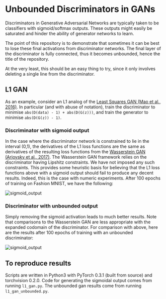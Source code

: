 # Unbounded Discriminators in GANs

Discriminators in Generative Adversarial Networks are typically taken to be
classifiers with sigmoid/softmax outputs. These outputs might easily be
saturated and hinder the ability of generator networks to learn.

The point of this repository is to demonstrate that sometimes it can be best to
lose these final activations from discriminator networks. The final layer of
the discriminator is fully connected, thus it becomes unbounded, hence the
title of the repository.

At the very least, this should be an easy thing to
try, since it only involves deleting a single line from the discriminator.


## L1 GAN

As an example, consider an L1 analog of the [Least Squares GAN (Mao et al.,
2016)](https://arxiv.org/abs/1611.04076). In particular (and with abuse of
notation), train the discriminator to minimise `abs(D(data) - 1) +
abs(D(G(z)))`, and train the generator to minimise `abs(D(G(z)) - 1)`.


### Discriminator with sigmoid output

In the case where the discriminator network is constrained to lie in the
interval (0,1), the derivatives of the L1 loss functions are the same as
derivatives of the resulting loss functions from the [Wasserstein GAN (Arjovsky
et al., 2017)](https://arxiv.org/abs/1701.07875). The Wasserstein GAN framework
relies on the discriminator having Lipshitz constraints. We have not imposed
any such constraints. This provides some heuristic basis for believing that the
L1 loss functions above with a sigmoid output should fail to produce any decent
results. Indeed, this is the case with numeric experiments.  After 100 epochs
of training on Fashion MNIST, we have the following:

![sigmoid_output](/a/raw/b/l1_output/output_99.jpg "Sigmoid
output from discriminator")

### Discriminator with unbounded output

Simply removing the sigmoid activation leads to much better results. Note that
comparisons to the Wasserstein GAN are less appropriate with the expanded
codomain of the discriminator. For comparison with above, here are the results
after 100 epochs of training with an unbounded discriminator:

![sigmoid_output](/a/raw/b/l1_unbounded_output/output_99.jpg "Unbounded output
from discriminator")


## To reproduce results

Scripts are written in Python3 with PyTorch 0.3.1 (built from source) and
torchvision 0.2.0. Code for generating the sigmoidal output comes from running
`l1_gan.py`. The unbounded gan results come from running `l1_gan_unbounded.py`.
